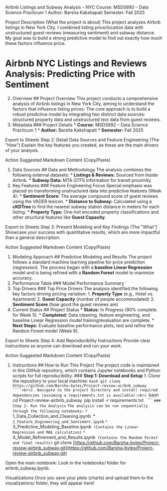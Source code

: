 Airbnb Listings and Subway Analysis – NYC
Course: MSDS692 – Data Science Practicum 1
Author: Barsha Kakshapati
Semester: Fall 2025

Project Description (What the project is about)
This project analyzes Airbnb listings in New York City. I combined listing price/location data with unstructured guest reviews (measuring sentiment) and subway distance. My goal was to build a strong predictive model to find out exactly how much these factors influence price.

# Airbnb NYC Listings and Reviews Analysis: Predicting Price with Sentiment
2. Overview	## Project Overview This project conducts a comprehensive analysis of Airbnb listings in New York City, aiming to understand the factors that influence listing prices. The core approach is to build a robust predictive model by integrating two distinct data sources: structured property data and unstructured text data from guest reviews.
3. Metadata	### Project Details * **Course:** MSDS692 – Data Science Practicum 1 * **Author:** Barsha Kakshapati * **Semester:** Fall 2025

Export to Sheets
Step 2: Detail Data Sources and Feature Engineering (The "How")
Explain the key features you created, as these are the main drivers of your analysis.

Action	Suggested Markdown Content (Copy/Paste)
1. Data Sources	## Data and Methodology The analysis combines the following external datasets: * **Listings & Reviews:** Sourced from Inside Airbnb. * **Subway Data:** MTA GTFS information for transit proximity.
2. Key Features	### Feature Engineering Focus Special emphasis was placed on transforming unstructured data into predictive features (Week 4): * **Sentiment Score:** The average compound score of guest reviews using the VADER lexicon. * **Distance to Subway:** Calculated using a **cKDTree** to find the nearest subway station distance in meters for each listing. * **Property Type:** One-hot encoded property classifications and other structural features like **Guest Capacity**.

Export to Sheets
Step 3: Present Modeling and Key Findings (The "What")
Showcase your success with quantitative results, which are more impactful than a general description.

Action	Suggested Markdown Content (Copy/Paste)
1. Modeling Approach	## Predictive Modeling and Results The project follows a standard machine learning pipeline for price prediction (regression). The process began with a **baseline Linear Regression** model and is being refined with a **Random Forest** model to maximize accuracy.
2. Performance Table	### Model Performance Summary `
3. Top Drivers	### Top Price Drivers The analysis identified the following key factors driving pricing variation: 1. **Property Type** (e.g., Hotel vs. Apartment) 2. **Guest Capacity** (number of people accommodated) 3. **Sentiment Score** (how good the guest reviews are)
4. Current Status	## Project Status * **Status:** In Progress (90% complete for Week 5). * **Completed:** Data cleaning, feature engineering, and baseline Linear Regression model training/evaluation are complete. * **Next Steps:** Evaluate baseline performance plots, test and refine the Random Forest model (Week 6).

Export to Sheets
Step 4: Add Reproducibility Instructions
Provide clear instructions so anyone can download and run your work.

Action	Suggested Markdown Content (Copy/Paste)
1. Instructions	## How to Run This Project The project code is maintained in this GitHub repository, which contains Jupyter notebooks and Python scripts for full reproducibility. ### **Step 1: Download and Setup** 1. Clone the repository to your local machine: ```bash git clone https://github.com/Barsha-bytes/Project-review-airbnb_subway ````<br>2. Navigate to the project directory and install required dependencies (assuming a requirements.txt is available):<br> ```bash<br>cd Project-review-airbnb_subway` `pip install -r requirements.txt` ` ```` `### Step 2: Run the Analysis` `The analysis can be run sequentially through the following notebooks:` `* `1_Data_Collection_and_Cleaning.ipynb` `* `2_Feature_Engineering_and_Sentiment.ipynb` `* `3_Predictive_Modeling_Baseline.ipynb` (Contains the Linear Regression and MAE calculation)` `* `4_Model_Refinement_and_Results.ipynb` (Contains the Random Forest and final results)`
git clone [https://github.com/Barsha-bytes/Project-review-airbnb_subway.git](https://github.com/Barsha-bytes/Project-review-airbnb_subway.git)

Open the main notebook: Look in the notebooks/ folder for airbnb_subway.ipynb.

Visualizations
Once you save your plots (charts) and upload them to the visualizations/ folder, they will appear here!
